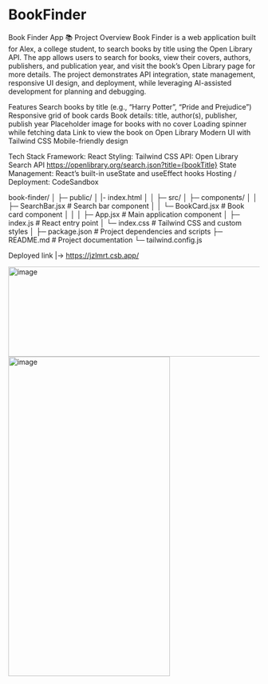 # BookFinder
Book Finder App 📚
Project Overview
Book Finder is a web application built for Alex, a college student, to search books by title using the Open Library API. The app allows users to search for books, view their covers, authors, publishers, and publication year, and visit the book’s Open Library page for more details.
The project demonstrates API integration, state management, responsive UI design, and deployment, while leveraging AI-assisted development for planning and debugging.

Features
Search books by title (e.g., “Harry Potter”, “Pride and Prejudice”)
Responsive grid of book cards
Book details: title, author(s), publisher, publish year
Placeholder image for books with no cover
Loading spinner while fetching data
Link to view the book on Open Library
Modern UI with Tailwind CSS
Mobile-friendly design

Tech Stack
Framework: React
Styling: Tailwind CSS
API: Open Library Search API   https://openlibrary.org/search.json?title={bookTitle}
State Management: React’s built-in useState and useEffect hooks
Hosting / Deployment: CodeSandbox

book-finder/
│
├─ public/
│   |- index.html
│ 
│
├─ src/
│   ├─ components/
│   │   ├─ SearchBar.jsx        # Search bar component
│   │   └─ BookCard.jsx         # Book card component
│   │
│   ├─ App.jsx                  # Main application component
│   ├─ index.js                 # React entry point
│   └─ index.css                # Tailwind CSS and custom styles
│
├─ package.json                 # Project dependencies and scripts
├─ README.md                    # Project documentation
└─ tailwind.config.js   


Deployed link |->  https://jzlmrt.csb.app/

<img width="546" height="180" alt="image" src="https://github.com/user-attachments/assets/2afaf2e1-5098-4991-858a-4d311e990205" />
<img width="324" height="639" alt="image" src="https://github.com/user-attachments/assets/0d4937aa-e7f2-4e48-8177-5635621272fc" />

